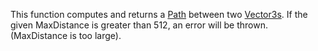 This function computes and returns a [Path](https://developer.roblox.com/en-us/api-reference/class/Path) between two [Vector3s](https://developer.roblox.com/en-us/api-reference/datatype/Vector3). If the given MaxDistance is greater than 512, an error will be thrown. (MaxDistance is too large).
